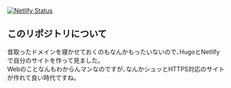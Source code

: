 [![Netlify Status](https://api.netlify.com/api/v1/badges/b78ad9d0-8b34-475c-b85f-95ff497ced8f/deploy-status)](https://app.netlify.com/sites/romantic-sinoussi-c47888/deploys)

 ## このリポジトリについて
 
昔取ったドメインを寝かせておくのもなんかもったいないので､HugoとNetlifyで自分のサイトを作って見ました｡ <br>
Webのことなんもわからんマンなのですが､なんかシュッとHTTPS対応のサイトが作れて良い時代ですね｡
